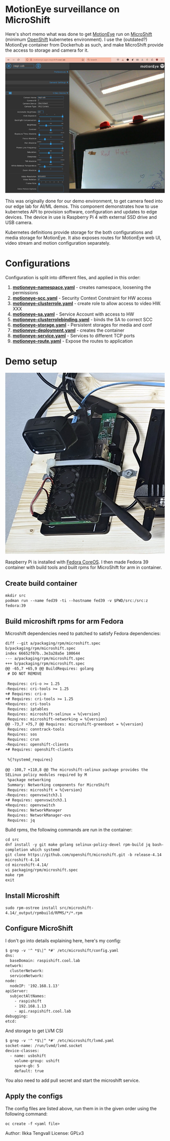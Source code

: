 MotionEye surveillance on MicroShift
====================================

Here's short memo what was done to get
[MotionEye](https://github.com/motioneye-project/motioneye) run on
[MicroShift](https://github.com/openshift/microshift/) (minimum
[OpenShift](https://www.redhat.com/en/technologies/cloud-computing/openshift)
kubernetes environment). I use the (outdated?) MotionEye container from
Dockerhub as such, and make MicroShift provide the access to storage and
camera for it.

![MotionEye GUI running on MicroShift](./pics/motioneye.jpg)

This was originally done for our demo environment, to get camera feed into
our edge lab for AI/ML demos. This component demonstrates how to use kubernetes
API to provision software, configuration and updates to edge devices. The device
in use is Raspberry Pi 4 with external SSD drive and USB camera.

Kubernetes definitions provide storage for the both configurations and media
storage for MotionEye. It also exposes routes for MotionEye web UI, video
stream and motion configuration separately.

# Configurations

Configuration is split into different files, and applied in this order:

1. **[motioneye-namespace.yaml](./motioneye-namespace.yaml)** - creates namespace, loosening the permissions
2. **[motioneye-scc.yaml](./motioneye-scc.yaml)** - Security Context Constraint for HW access
3. **[motioneye-clusterrole.yaml](./motioneye-clusterrole.yaml)** - create role to allow access to video HW.  XXX
4. **[motioneye-sa.yaml](./motioneye-sa.yaml)** - Service Account with access to HW
5. **[motioneye-clusterrolebinding.yaml](./motioneye-clusterrolebinding.yaml)** - binds the SA to correct SCC
6. **[motioneye-storage.yaml](./motioneye-storage.yaml)** - Persistent storages for media and conf
7. **[motioneye-deployment.yaml](./motioneye-deployment.yaml)** - creates the container
8. **[motioneye-service.yaml](./motioneye-service.yaml)** - Services to different TCP ports
9. **[motioneye-route.yaml](./motioneye-route.yaml)** - Expose the routes to application

# Demo setup

![Raspberry Pi 4 Running Fedora CoreOS and MicroShift](./pics/raspi.jpg)

Raspberry Pi is installed with
[Fedora CoreOS](https://fedoraproject.org/coreos/). I then made Fedora 39
container with build tools and built rpms for MicroShift for arm in container.

## Create build container

```
mkdir src
podman run --name fed39 -ti --hostname fed39 -v $PWD/src:/src:z fedora:39
```

## Build microshift rpms for arm Fedora

Microshift dependencies need to patched to satisfy Fedora dependencies:

```
diff --git a/packaging/rpm/microshift.spec b/packaging/rpm/microshift.spec
index 66652f07b..3e3a28a5e 100644
--- a/packaging/rpm/microshift.spec
+++ b/packaging/rpm/microshift.spec
@@ -65,7 +65,9 @@ BuildRequires: golang
 # DO NOT REMOVE
 
 Requires: cri-o >= 1.25
-Requires: cri-tools >= 1.25
+# Requires: cri-o
+# Requires: cri-tools >= 1.25
+Requires: cri-tools
 Requires: iptables
 Requires: microshift-selinux = %{version}
 Requires: microshift-networking = %{version}
@@ -73,7 +75,7 @@ Requires: microshift-greenboot = %{version}
 Requires: conntrack-tools
 Requires: sos
 Requires: crun
-Requires: openshift-clients
+# Requires: openshift-clients
 
 %{?systemd_requires}
 
@@ -108,7 +110,8 @@ The microshift-selinux package provides the SELinux policy modules required by M
 %package networking
 Summary: Networking components for MicroShift
 Requires: microshift = %{version}
-Requires: openvswitch3.1
+# Requires: openvswitch3.1
+Requires: openvswitch
 Requires: NetworkManager
 Requires: NetworkManager-ovs
 Requires: jq

```

Build rpms, the following commands are run in the container:

```
cd src
dnf install -y git make golang selinux-policy-devel rpm-build jq bash-completion which systemd
git clone https://github.com/openshift/microshift.git -b release-4.14 microshift-4.14
cd microshift-4.14/
vi packaging/rpm/microshift.spec
make rpm
exit
```

## Install Microshift

```
sudo rpm-ostree install src/microshift-4.14/_output/rpmbuild/RPMS/*/*.rpm
```

## Configure MicroShift

I don't go into details explaining here, here's my config:

```
$ grep -v '^ *$\|^ *#' /etc/microshift/config.yaml
dns:
  baseDomain: raspishift.cool.lab
network:
  clusterNetwork:
  serviceNetwork:
node:
  nodeIP: '192.168.1.13'
apiServer:
  subjectAltNames:
    - raspishift
    - 192.168.1.13
    - api.raspishift.cool.lab
debugging:
etcd:
```

And storage to get LVM CSI

```
$ grep -v '^ *$\|^ *#' /etc/microshift/lvmd.yaml
socket-name: /run/lvmd/lvmd.socket
device-classes:
  - name: usbshift
    volume-group: ushift
    spare-gb: 5
    default: true
```

You also need to add pull secret and start the microshift service.

## Apply the configs

The config files are listed above, run them in in the given order using the
following command:

```
oc create -f <yaml file>
```

Author: Ilkka Tengvall
License: GPLv3

